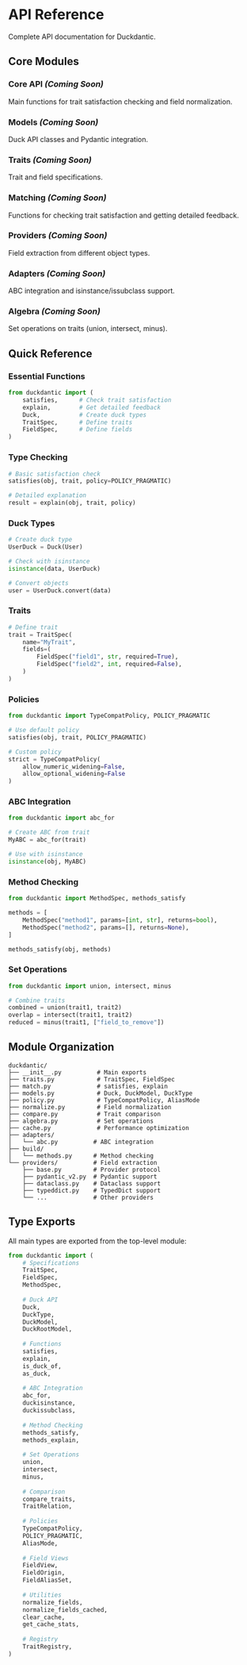 # API Reference

Complete API documentation for Duckdantic.

## Core Modules

### Core API *(Coming Soon)*
Main functions for trait satisfaction checking and field normalization.

### Models *(Coming Soon)*
Duck API classes and Pydantic integration.

### Traits *(Coming Soon)*
Trait and field specifications.

### Matching *(Coming Soon)*
Functions for checking trait satisfaction and getting detailed feedback.

### Providers *(Coming Soon)*
Field extraction from different object types.

### Adapters *(Coming Soon)*
ABC integration and isinstance/issubclass support.

### Algebra *(Coming Soon)*
Set operations on traits (union, intersect, minus).

## Quick Reference

### Essential Functions

```python
from duckdantic import (
    satisfies,      # Check trait satisfaction
    explain,        # Get detailed feedback
    Duck,           # Create duck types
    TraitSpec,      # Define traits
    FieldSpec,      # Define fields
)
```

### Type Checking

```python
# Basic satisfaction check
satisfies(obj, trait, policy=POLICY_PRAGMATIC)

# Detailed explanation
result = explain(obj, trait, policy)
```

### Duck Types

```python
# Create duck type
UserDuck = Duck(User)

# Check with isinstance
isinstance(data, UserDuck)

# Convert objects
user = UserDuck.convert(data)
```

### Traits

```python
# Define trait
trait = TraitSpec(
    name="MyTrait",
    fields=(
        FieldSpec("field1", str, required=True),
        FieldSpec("field2", int, required=False),
    )
)
```

### Policies

```python
from duckdantic import TypeCompatPolicy, POLICY_PRAGMATIC

# Use default policy
satisfies(obj, trait, POLICY_PRAGMATIC)

# Custom policy
strict = TypeCompatPolicy(
    allow_numeric_widening=False,
    allow_optional_widening=False
)
```

### ABC Integration

```python
from duckdantic import abc_for

# Create ABC from trait
MyABC = abc_for(trait)

# Use with isinstance
isinstance(obj, MyABC)
```

### Method Checking

```python
from duckdantic import MethodSpec, methods_satisfy

methods = [
    MethodSpec("method1", params=[int, str], returns=bool),
    MethodSpec("method2", params=[], returns=None),
]

methods_satisfy(obj, methods)
```

### Set Operations

```python
from duckdantic import union, intersect, minus

# Combine traits
combined = union(trait1, trait2)
overlap = intersect(trait1, trait2)
reduced = minus(trait1, ["field_to_remove"])
```

## Module Organization

```
duckdantic/
├── __init__.py          # Main exports
├── traits.py            # TraitSpec, FieldSpec
├── match.py             # satisfies, explain
├── models.py            # Duck, DuckModel, DuckType
├── policy.py            # TypeCompatPolicy, AliasMode
├── normalize.py         # Field normalization
├── compare.py           # Trait comparison
├── algebra.py           # Set operations
├── cache.py             # Performance optimization
├── adapters/
│   └── abc.py          # ABC integration
├── build/
│   └── methods.py      # Method checking
└── providers/          # Field extraction
    ├── base.py         # Provider protocol
    ├── pydantic_v2.py  # Pydantic support
    ├── dataclass.py    # Dataclass support
    ├── typeddict.py    # TypedDict support
    └── ...             # Other providers
```

## Type Exports

All main types are exported from the top-level module:

```python
from duckdantic import (
    # Specifications
    TraitSpec,
    FieldSpec,
    MethodSpec,
    
    # Duck API
    Duck,
    DuckType,
    DuckModel,
    DuckRootModel,
    
    # Functions
    satisfies,
    explain,
    is_duck_of,
    as_duck,
    
    # ABC Integration
    abc_for,
    duckisinstance,
    duckissubclass,
    
    # Method Checking
    methods_satisfy,
    methods_explain,
    
    # Set Operations
    union,
    intersect,
    minus,
    
    # Comparison
    compare_traits,
    TraitRelation,
    
    # Policies
    TypeCompatPolicy,
    POLICY_PRAGMATIC,
    AliasMode,
    
    # Field Views
    FieldView,
    FieldOrigin,
    FieldAliasSet,
    
    # Utilities
    normalize_fields,
    normalize_fields_cached,
    clear_cache,
    get_cache_stats,
    
    # Registry
    TraitRegistry,
)
```